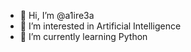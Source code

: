 - 👋 Hi, I’m @a1ire3a
- 👀 I’m interested in Artificial Intelligence
- 🌱 I’m currently learning Python

<!---
a1ire3a/a1ire3a is a ✨ special ✨ repository because its `README.md` (this file) appears on your GitHub profile.
You can click the Preview link to take a look at your changes.
--->
